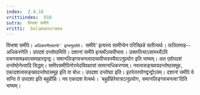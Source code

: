 ```yaml
---
index:  2.4.16
vrittiindex:  910
sutra:  विभाषा समीपे
vritti:  balamanorama 
---
```


विभाषा समीपे। `अधिकरणैतावत्त्वे' इत्यनुवर्तते। `समीपे' इत्यस्य सामीप्येन परिच्छिन्ने सतीत्यर्थः। फलितमाह--अधिकरणेति। उपदशं दन्तोष्ठमिति। दशानां समीपे इत्यर्थेऽव्ययीभावः। उक्तरीत्याऽसामर्थ्येऽपि वचनसामथ्र्यात्समाहारद्वन्द्वः। समानलिङ्गवचनत्वादव्ययीभावस्यैवाऽनुप्रयोग इति भाष्यम्। अत एवोपदशं दन्तोष्ठेनेत्यादि सिद्धम्। समीपसमीपिनोरभेदविवक्षायां सामानाधिकरण्यम्। नवत्वसङ्ख्ययदन्तोष्ठसमूहः, एकादशत्वसङ्ख्यदन्तोष्ठसमूह इति वा बोधः। उपदशा दन्तोष्ठा इति। इतरेतरयोगद्वन्द्वोऽयम्। दशानां समीपे ये सन्ति ते उपदशा इति बहुव्रीहिः। नव एकादश वेत्यर्थः। `बहुव्रीहेरेवात्राऽनुप्रयोगः, समानलिङ्गवचनत्वा'दिति भाष्यम्। 


